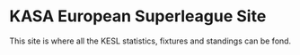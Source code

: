 # KASA European Superleague Site
This site is where all the KESL statistics, fixtures and standings can be fond.
